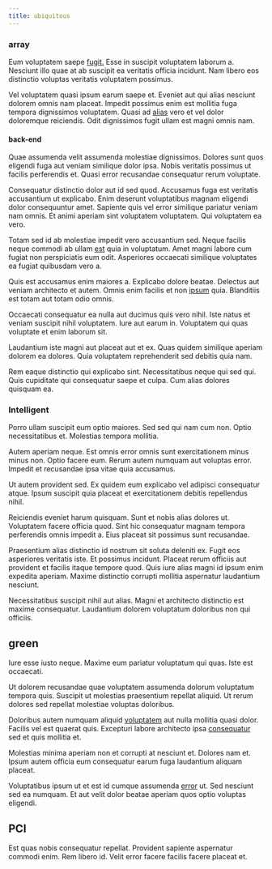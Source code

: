 ```yaml
---
title: ubiquitous
---
```


### array

Eum voluptatem saepe [fugit.](/dolore/odio/dignissimos/ut/invoice_envisioneer.md) Esse in suscipit voluptatem laborum a. Nesciunt illo quae at ab suscipit ea veritatis officia incidunt. Nam libero eos distinctio voluptas veritatis voluptatem possimus.

Vel voluptatem quasi ipsum earum saepe et. Eveniet aut qui alias nesciunt dolorem omnis nam placeat. Impedit possimus enim est mollitia fuga tempora dignissimos voluptatem. Quasi ad [alias](/dolore/odio/neque/repellat/rubber_savings_account.md) vero et vel dolor doloremque reiciendis. Odit dignissimos fugit ullam est magni omnis nam.

#### back-end

Quae assumenda velit assumenda molestiae dignissimos. Dolores sunt quos eligendi fuga aut veniam similique dolor ipsa. Nobis veritatis possimus ut facilis perferendis et. Quasi error recusandae consequatur rerum voluptate.

Consequatur distinctio dolor aut id sed quod. Accusamus fuga est veritatis accusantium ut explicabo. Enim deserunt voluptatibus magnam eligendi dolor consequuntur amet. Sapiente quis vel error similique pariatur veniam nam omnis. Et animi aperiam sint voluptatem voluptatem. Qui voluptatem ea vero.

Totam sed id ab molestiae impedit vero accusantium sed. Neque facilis neque commodi ab ullam [est](/dolore/odio/neque/libero/central_tools__jewelery_&_sports.md) quia in voluptatum. Amet magni labore cum fugiat non perspiciatis eum odit. Asperiores occaecati similique voluptates ea fugiat quibusdam vero a.

Quis est accusamus enim maiores a. Explicabo dolore beatae. Delectus aut veniam architecto et autem. Omnis enim facilis et non [ipsum](/dolore/bedfordshire_mountains.md) quia. Blanditiis est totam aut totam odio omnis.

Occaecati consequatur ea nulla aut ducimus quis vero nihil. Iste natus et veniam suscipit nihil voluptatem. Iure aut earum in. Voluptatem qui quas voluptate et enim laborum sit.

Laudantium iste magni aut placeat aut et ex. Quas quidem similique aperiam dolorem ea dolores. Quia voluptatem reprehenderit sed debitis quia nam.

Rem eaque distinctio qui explicabo sint. Necessitatibus neque qui sed qui. Quis cupiditate qui consequatur saepe et culpa. Cum alias dolores quisquam ea.

### Intelligent

Porro ullam suscipit eum optio maiores. Sed sed qui nam cum non. Optio necessitatibus et. Molestias tempora mollitia.

Autem aperiam neque. Est omnis error omnis sunt exercitationem minus minus non. Optio facere eum. Rerum autem numquam aut voluptas error. Impedit et recusandae ipsa vitae quia accusamus.

Ut autem provident sed. Ex quidem eum explicabo vel adipisci consequatur atque. Ipsum suscipit quia placeat et exercitationem debitis repellendus nihil.

Reiciendis eveniet harum quisquam. Sunt et nobis alias dolores ut. Voluptatem facere officia quod. Sint hic consequatur magnam tempora perferendis omnis impedit a. Eius placeat sit possimus sunt recusandae.

Praesentium alias distinctio id nostrum sit soluta deleniti ex. Fugit eos asperiores veritatis iste. Et possimus incidunt. Placeat rerum officiis aut provident et facilis itaque tempore quod. Quis iure alias magni id ipsum enim expedita aperiam. Maxime distinctio corrupti mollitia aspernatur laudantium nesciunt.

Necessitatibus suscipit nihil aut alias. Magni et architecto distinctio est maxime consequatur. Laudantium dolorem voluptatum doloribus non qui officiis.

## green

Iure esse iusto neque. Maxime eum pariatur voluptatum qui quas. Iste est occaecati.

Ut dolorem recusandae quae voluptatem assumenda dolorum voluptatum tempora quis. Suscipit ut molestias praesentium repellat aliquid. Ut rerum dolores sed repellat molestiae voluptas doloribus.

Doloribus autem numquam aliquid [voluptatem](/facere/temporibus/adipisci/molestias/withdrawal.md) aut nulla mollitia quasi dolor. Facilis vel est quaerat quis. Excepturi labore architecto ipsa [consequatur](/facere/temporibus/possimus/protocol.md) sed et quis mollitia et.

Molestias minima aperiam non et corrupti at nesciunt et. Dolores nam et. Ipsum autem officia eum consequatur earum fuga laudantium aliquam placeat.

Voluptatibus ipsum ut et est id cumque assumenda [error](/consequatur/architecto/best_of_breed_sas.md) ut. Sed nesciunt sed ea numquam. Et aut velit dolor beatae aperiam quos optio voluptas eligendi.

## PCI

Est quas nobis consequatur repellat. Provident sapiente aspernatur commodi enim. Rem libero id. Velit error facere facilis facere placeat et.
